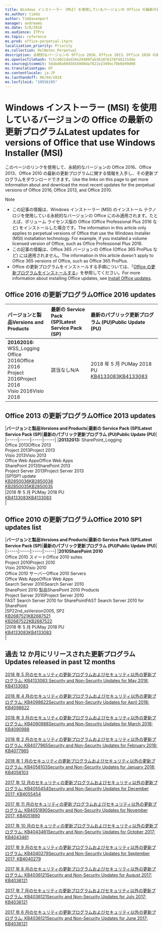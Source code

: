 ```yaml
---
title: Windows インストーラー (MSI) を使用しているバージョンの Office の最新の更新プログラム
ms.author: timda
author: TimDavenport
manager: andrewmo
ms.date: 5/8/2018
ms.audience: ITPro
ms.topic: reference
ms.prod: office-perpetual-itpro
localization_priority: Priority
ms.collection: RelNotes_Perpetual
description: 永続的なバージョンの Office 2016、Office 2013、Office 2010 の最新の更新プログラムの情報へのリンクを IT 技術者に提供します
ms.openlocfilehash: fc5cd021dad34e29489fab3b1876378f48131dde
ms.sourcegitcommit: 5dabd0a6045b54940da7821e2349ec78b6b99d00
ms.translationtype: HT
ms.contentlocale: ja-JP
ms.lasthandoff: 06/04/2018
ms.locfileid: "19556195"
---
```

# <a name="latest-updates-for-versions-of-office-that-use-windows-installer-msi"></a><span data-ttu-id="92bf1-103">Windows インストーラー (MSI) を使用しているバージョンの Office の最新の更新プログラム</span><span class="sxs-lookup"><span data-stu-id="92bf1-103">Latest updates for versions of Office that use Windows Installer (MSI)</span></span>

<span data-ttu-id="92bf1-104">このページのリンクを使用して、永続的なバージョンの Office 2016、Office 2013、Office 2010 の最新の更新プログラムに関する情報を入手し、その更新プログラムをダウンロードできます。</span><span class="sxs-lookup"><span data-stu-id="92bf1-104">Use the links on this page to get more information about and download the most recent updates for the perpetual versions of Office 2016, Office 2013, and Office 2010.</span></span>
  
 
> [!NOTE]
> - <span data-ttu-id="92bf1-p101">この記事の情報は、Windows インストーラー (MSI) のインストール テクノロジを使用している永続的なバージョンの Office にのみ適用されます。たとえば、ボリューム ライセンス版の Office (Office Professional Plus 2016 など) をインストールした場合です。</span><span class="sxs-lookup"><span data-stu-id="92bf1-p101">The information in this article only applies to perpetual versions of Office that use the Windows Installer (MSI) installation technology. For example, if you installed a volume licensed version of Office, such as Office Professional Plus 2016.</span></span>
> - <span data-ttu-id="92bf1-107">この記事の情報は、Office 365 バージョンの Office (Office 365 ProPlus など) には適用されません。</span><span class="sxs-lookup"><span data-stu-id="92bf1-107">The information in this article doesn't apply to Office 365 versions of Office, such as Office 365 ProPlus.</span></span>
> - <span data-ttu-id="92bf1-108">Office の更新プログラムをインストールする手順については、「[Office の更新プログラムをインストールする](https://support.office.com/article/2ab296f3-7f03-43a2-8e50-46de917611c5)」を参照してください。</span><span class="sxs-lookup"><span data-stu-id="92bf1-108">For more information about installing Office updates, see [Install Office updates](https://support.office.com/article/2ab296f3-7f03-43a2-8e50-46de917611c5).</span></span> 


## <a name="office-2016-updates"></a><span data-ttu-id="92bf1-109">Office 2016 の更新プログラム</span><span class="sxs-lookup"><span data-stu-id="92bf1-109">Office 2016 updates</span></span>

|<span data-ttu-id="92bf1-110">**バージョンと製品**</span><span class="sxs-lookup"><span data-stu-id="92bf1-110">**Versions and Products**</span></span>|<span data-ttu-id="92bf1-111">**最新の Service Pack (SP)**</span><span class="sxs-lookup"><span data-stu-id="92bf1-111">**Latest Service Pack (SP)**</span></span>|<span data-ttu-id="92bf1-112">**最新のパブリック更新プログラム (PU)**</span><span class="sxs-lookup"><span data-stu-id="92bf1-112">**Public Update (PU)**</span></span>|
|:-----|:-----|:-----|
|<span data-ttu-id="92bf1-113">**2016**</span><span class="sxs-lookup"><span data-stu-id="92bf1-113">**2016:** WSS_Logging</span></span> <br/> <span data-ttu-id="92bf1-114">Office 2016</span><span class="sxs-lookup"><span data-stu-id="92bf1-114">Office 2016</span></span>  <br/> <span data-ttu-id="92bf1-115">Project 2016</span><span class="sxs-lookup"><span data-stu-id="92bf1-115">Project 2016</span></span>  <br/> <span data-ttu-id="92bf1-116">Visio 2016</span><span class="sxs-lookup"><span data-stu-id="92bf1-116">Visio 2016</span></span>  <br/> |<span data-ttu-id="92bf1-117">該当なし</span><span class="sxs-lookup"><span data-stu-id="92bf1-117">N/A</span></span>  <br/> |<span data-ttu-id="92bf1-118">2018 年 5 月 PU</span><span class="sxs-lookup"><span data-stu-id="92bf1-118">May 2018 PU</span></span>  <br/> [<span data-ttu-id="92bf1-119">KB4133083</span><span class="sxs-lookup"><span data-stu-id="92bf1-119">KB4133083</span></span>](https://support.microsoft.com/ja-JP/help/4133083) <br/> |
   
## <a name="office-2013-updates"></a><span data-ttu-id="92bf1-120">Office 2013 の更新プログラム</span><span class="sxs-lookup"><span data-stu-id="92bf1-120">Office 2013 updates</span></span>

|<span data-ttu-id="92bf1-121">**バージョンと製品**</span><span class="sxs-lookup"><span data-stu-id="92bf1-121">**Versions and Products**</span></span>|<span data-ttu-id="92bf1-122">**最新の Service Pack (SP)**</span><span class="sxs-lookup"><span data-stu-id="92bf1-122">**Latest Service Pack (SP)**</span></span>|<span data-ttu-id="92bf1-123">**最新のパブリック更新プログラム (PU)**</span><span class="sxs-lookup"><span data-stu-id="92bf1-123">**Public Update (PU)**</span></span>|
|:-----|:-----|:-----|:-----|
|<span data-ttu-id="92bf1-124">**2013**</span><span class="sxs-lookup"><span data-stu-id="92bf1-124">**2013:** SharePoint_Logging</span></span> <br/> <span data-ttu-id="92bf1-125">Office 2013</span><span class="sxs-lookup"><span data-stu-id="92bf1-125">Office 2013</span></span>  <br/> <span data-ttu-id="92bf1-126">Project 2013</span><span class="sxs-lookup"><span data-stu-id="92bf1-126">Project 2013</span></span>  <br/> <span data-ttu-id="92bf1-127">Visio 2013</span><span class="sxs-lookup"><span data-stu-id="92bf1-127">Visio 2013</span></span>  <br/> <span data-ttu-id="92bf1-128">Office Web Apps</span><span class="sxs-lookup"><span data-stu-id="92bf1-128">Office Web Apps</span></span>  <br/> <span data-ttu-id="92bf1-129">SharePoint 2013</span><span class="sxs-lookup"><span data-stu-id="92bf1-129">SharePoint 2013</span></span>  <br/> <span data-ttu-id="92bf1-130">Project Server 2013</span><span class="sxs-lookup"><span data-stu-id="92bf1-130">Project Server 2013</span></span>  <br/> |<span data-ttu-id="92bf1-131">SP1</span><span class="sxs-lookup"><span data-stu-id="92bf1-131">SP1 update</span></span> <br/> [<span data-ttu-id="92bf1-132">KB2850036</span><span class="sxs-lookup"><span data-stu-id="92bf1-132">KB2850036</span></span>](https://support.microsoft.com/kb/2850036) <br/>[<span data-ttu-id="92bf1-133">KB2850035</span><span class="sxs-lookup"><span data-stu-id="92bf1-133">KB2850035</span></span>](https://support.microsoft.com/kb/2850035) <br/> |<span data-ttu-id="92bf1-134">2018 年 5 月 PU</span><span class="sxs-lookup"><span data-stu-id="92bf1-134">May 2018 PU</span></span>  <br/> [<span data-ttu-id="92bf1-135">KB4133083</span><span class="sxs-lookup"><span data-stu-id="92bf1-135">KB4133083</span></span>](https://support.microsoft.com/ja-JP/help/4133083) <br/> |
   
## <a name="office-2010-updates"></a><span data-ttu-id="92bf1-136">Office 2010 の更新プログラム</span><span class="sxs-lookup"><span data-stu-id="92bf1-136">Office 2010 SP1 updates list</span></span>

|<span data-ttu-id="92bf1-137">**バージョンと製品**</span><span class="sxs-lookup"><span data-stu-id="92bf1-137">**Versions and Products**</span></span>|<span data-ttu-id="92bf1-138">**最新の Service Pack (SP)**</span><span class="sxs-lookup"><span data-stu-id="92bf1-138">**Latest Service Pack (SP)**</span></span>|<span data-ttu-id="92bf1-139">**最新のパブリック更新プログラム (PU)**</span><span class="sxs-lookup"><span data-stu-id="92bf1-139">**Public Update (PU)**</span></span>|
|:-----|:-----|:-----|:-----|
|<span data-ttu-id="92bf1-140">**2010**</span><span class="sxs-lookup"><span data-stu-id="92bf1-140">**SharePoint 2010**</span></span> <br/> <span data-ttu-id="92bf1-141">Office 2010 スイート</span><span class="sxs-lookup"><span data-stu-id="92bf1-141">Office 2010 suites</span></span>  <br/> <span data-ttu-id="92bf1-142">Project 2010</span><span class="sxs-lookup"><span data-stu-id="92bf1-142">Project 2010</span></span>  <br/> <span data-ttu-id="92bf1-143">Visio 2010</span><span class="sxs-lookup"><span data-stu-id="92bf1-143">Visio 2010</span></span>  <br/> <span data-ttu-id="92bf1-144">Office 2010 サーバー</span><span class="sxs-lookup"><span data-stu-id="92bf1-144">Office 2010 Servers</span></span>  <br/> <span data-ttu-id="92bf1-145">Office Web Apps</span><span class="sxs-lookup"><span data-stu-id="92bf1-145">Office Web Apps</span></span>  <br/> <span data-ttu-id="92bf1-146">Search Server 2010</span><span class="sxs-lookup"><span data-stu-id="92bf1-146">Search Server 2010</span></span>  <br/> <span data-ttu-id="92bf1-147">SharePoint 2010 製品</span><span class="sxs-lookup"><span data-stu-id="92bf1-147">SharePoint 2010 Products</span></span>  <br/> <span data-ttu-id="92bf1-148">Project Server 2010</span><span class="sxs-lookup"><span data-stu-id="92bf1-148">Project Server 2010</span></span>  <br/> <span data-ttu-id="92bf1-149">FAST Search Server 2010 for SharePoint</span><span class="sxs-lookup"><span data-stu-id="92bf1-149">FAST Search Server 2010 for SharePoint</span></span>  <br/> |<span data-ttu-id="92bf1-150">SP2</span><span class="sxs-lookup"><span data-stu-id="92bf1-150">2nd_ssVersion2005, SP2</span></span> <br/>[<span data-ttu-id="92bf1-151">KB2687521</span><span class="sxs-lookup"><span data-stu-id="92bf1-151">KB2687521</span></span>](https://support.microsoft.com/kb/2687521) <br/> [<span data-ttu-id="92bf1-152">KB2687522</span><span class="sxs-lookup"><span data-stu-id="92bf1-152">KB2687522</span></span>](https://support.microsoft.com/kb/2687522) <br/> |<span data-ttu-id="92bf1-153">2018 年 5 月 PU</span><span class="sxs-lookup"><span data-stu-id="92bf1-153">May 2018 PU</span></span> <br/>[<span data-ttu-id="92bf1-154">KB4133083</span><span class="sxs-lookup"><span data-stu-id="92bf1-154">KB4133083</span></span>](https://support.microsoft.com/ja-JP/help/4133083) <br/>|
   

   
## <a name="updates-released-in-past-12-months"></a><span data-ttu-id="92bf1-155">過去 12 か月にリリースされた更新プログラム</span><span class="sxs-lookup"><span data-stu-id="92bf1-155">Updates released in past 12 months</span></span>

[<span data-ttu-id="92bf1-156">2018 年 5 月のセキュリティの更新プログラムおよびセキュリティ以外の更新プログラム: KB4133083 </span><span class="sxs-lookup"><span data-stu-id="92bf1-156">Security and Non-Security Updates for May 2018: KB4133083 </span></span>](https://support.microsoft.com/ja-JP/help/4133083)
  
[<span data-ttu-id="92bf1-157">2018 年 4 月のセキュリティの更新プログラムおよびセキュリティ以外の更新プログラム: KB4098622</span><span class="sxs-lookup"><span data-stu-id="92bf1-157">Security and Non-Security Updates for April 2018: KB4098622</span></span>](https://support.microsoft.com/ja-JP/help/4098622) 
  
[<span data-ttu-id="92bf1-158">2018 年 3 月のセキュリティの更新プログラムおよびセキュリティ以外の更新プログラム: KB4090988</span><span class="sxs-lookup"><span data-stu-id="92bf1-158">Security and Non-Security Updates for March 2018: KB4090988</span></span>](https://support.microsoft.com/ja-JP/help/4090988)  
  
[<span data-ttu-id="92bf1-159">2018 年 2 月のセキュリティの更新プログラムおよびセキュリティ以外の更新プログラム: KB4077965</span><span class="sxs-lookup"><span data-stu-id="92bf1-159">Security and Non-Security Updates for February 2018: KB4077965</span></span>](https://support.microsoft.com/help/4077965)  
  
[<span data-ttu-id="92bf1-160">2018 年 1 月のセキュリティの更新プログラムおよびセキュリティ以外の更新プログラム: KB4058103</span><span class="sxs-lookup"><span data-stu-id="92bf1-160">Security and Non-Security Updates for January 2018: KB4058103</span></span>](https://support.microsoft.com/help/4058103)   
  
[<span data-ttu-id="92bf1-161">2017 年 12 月のセキュリティの更新プログラムおよびセキュリティ以外の更新プログラム: KB4055454</span><span class="sxs-lookup"><span data-stu-id="92bf1-161">Security and Non-Security Updates for December 2017: KB4055454</span></span>](https://support.microsoft.com/help/4055454)   
  
[<span data-ttu-id="92bf1-162">2017 年 11 月のセキュリティの更新プログラムおよびセキュリティ以外の更新プログラム: KB4051890</span><span class="sxs-lookup"><span data-stu-id="92bf1-162">Security and Non-Security Updates for November 2017: KB4051890</span></span>](https://support.microsoft.com/help/4051890)   
  
[<span data-ttu-id="92bf1-163">2017 年 10 月のセキュリティの更新プログラムおよびセキュリティ以外の更新プログラム: KB4043461</span><span class="sxs-lookup"><span data-stu-id="92bf1-163">Security and Non-Security Updates for October 2017: KB4043461</span></span>](https://support.microsoft.com/help/4043461)   
  
[<span data-ttu-id="92bf1-164">2017 年 9 月のセキュリティの更新プログラムおよびセキュリティ以外の更新プログラム: KB4040279</span><span class="sxs-lookup"><span data-stu-id="92bf1-164">Security and Non-Security Updates for September 2017: KB4040279</span></span>](https://support.microsoft.com/help/4040279)   
  
[<span data-ttu-id="92bf1-165">2017 年 8 月のセキュリティの更新プログラムおよびセキュリティ以外の更新プログラム: KB4036121</span><span class="sxs-lookup"><span data-stu-id="92bf1-165">Security and Non-Security Updates for August 2017: KB4036121</span></span>](https://support.microsoft.com/help/4036121)   
  
[<span data-ttu-id="92bf1-166">2017 年 7 月のセキュリティの更新プログラムおよびセキュリティ以外の更新プログラム: KB4036121</span><span class="sxs-lookup"><span data-stu-id="92bf1-166">Security and Non-Security Updates for July 2017: KB4036121</span></span>](https://support.microsoft.com/help/4033107)   
  
[<span data-ttu-id="92bf1-167">2017 年 6 月のセキュリティの更新プログラムおよびセキュリティ以外の更新プログラム: KB4036121</span><span class="sxs-lookup"><span data-stu-id="92bf1-167">Security and Non-Security Updates for June 2017: KB4036121</span></span>](https://support.microsoft.com/help/4023935)   
  
